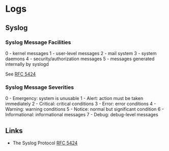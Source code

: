 # Logs

## Syslog

### Syslog Message Facilities

0 - kernel messages
1 - user-level messages
2 - mail system
3 - system daemons
4 - security/authorization messages
5 - messages generated internally by syslogd

See [RFC 5424](https://datatracker.ietf.org/doc/html/rfc5424#section-6.2.1)

### Syslog Message Severities

0 - Emergency: system is unusable
1 - Alert: action must be taken immediately
2 - Critical: critical conditions
3 - Error: error conditions
4 - Warning: warning conditions
5 - Notice: normal but significant condition
6 - Informational: informational messages
7 - Debug: debug-level messages

## Links

- The Syslog Protocol [RFC 5424](https://datatracker.ietf.org/doc/html/rfc5424)
